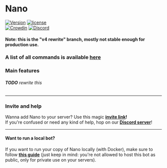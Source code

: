 # Nano

[![Version](https://img.shields.io/badge/live%20version-4.0alpha-green.svg)](https://defaltsimon.github.io/Nano/) [![license](https://img.shields.io/badge/license-CC%20BY--NC--SA%204.0-green.svg)](https://github.com/DefaltSimon/Nano/blob/master/LICENSE)  
[![Crowdin](https://d322cqt584bo4o.cloudfront.net/nano-discord-bot/localized.svg)](https://crowdin.com/project/nano-discord-bot) [![Discord](https://img.shields.io/discord/132905482271719424.svg?label=discord)](http://discord.nanobot.pw)  

#### Note: this is the "v4 rewrite" branch, mostly not stable enough for production use.
### A list of all commands is available [here](http://nanobot.pw/commands.html)  
  
### Main features  
###### **TODO** rewrite this
  
---

### Invite and help  
  
Wanna add Nano to your server? Use this magic **[invite link](https://invite.nanobot.pw)!**  
If you're confused or need any kind of help, hop on our **[Discord server](http://discord.nanobot.pw)**!  

----

#### Want to run a local bot?
If you want to run your copy of Nano locally (with Docker), make sure to follow **[this guide](https://nanobot.pw/blogs/docker_support.html)** (just keep in mind: you're not allowed to host this bot as public, only for private use on your servers).